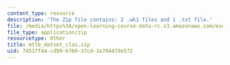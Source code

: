 ```yaml
---
content_type: resource
description: 'The Zip file contains: 2 .wk1 files and 1 .txt file.'
file: /media/https%3A/open-learning-course-data-rc.s3.amazonaws.com/esd-342-advanced-system-architecture-spring-2006/7451ff44cd99676037cd1e704479e572_mtlb_datset_clas.zip
file_type: application/zip
resourcetype: Other
title: mtlb_datset_clas.zip
uid: 7451ff44-cd99-6760-37cd-1e704479e572
---
```


